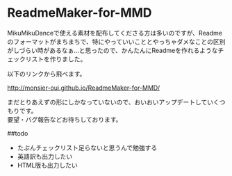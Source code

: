ReadmeMaker-for-MMD
===================

MikuMikuDanceで使える素材を配布してくださる方は多いのですが、Readmeのフォーマットがまちまちで、特にやっていいこととやっちゃダメなことの区別がしづらい時があるなぁ…と思ったので、かんたんにReadmeを作れるようなチェックリストを作りました。

以下のリンクから飛べます。

http://monsier-oui.github.io/ReadmeMaker-for-MMD/

まだとりあえずの形にしかなっていないので、おいおいアップデートしていくつもりです。  
要望・バグ報告などお待ちしております。

##todo
* たぶんチェックリスト足らないと思うんで勉強する
* 英語訳も出力したい
* HTML版も出力したい